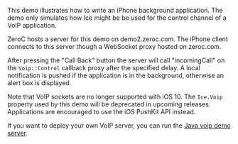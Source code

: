 This demo illustrates how to write an iPhone background application.
The demo only simulates how Ice might be be used for the control
channel of a VoIP application.

ZeroC hosts a server for this demo on demo2.zeroc.com. The iPhone
client connects to this server though a WebSocket proxy hosted 
on zeroc.com.

After pressing the "Call Back" button the server will call
"incomingCall" on the `Voip::Control` callback proxy after the specified
delay. A local notification is pushed if the application is in the
background, otherwise an alert box is displayed.

Note that VoIP sockets are no longer supported with iOS 10. The `Ice.Voip`
property used by this demo will be deprecated in upcoming releases. Applications
are encouraged to use the iOS PushKit API instead.

If you want to deploy your own VoIP server, you can run the
[Java voip demo server](../../../../java/Glacier2/voip).
